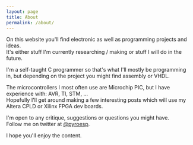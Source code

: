 ```yaml
---
layout: page
title: About
permalink: /about/
---
```


On this website you'll find electronic as well as programming projects and ideas.  
It's either stuff I'm currently researching / making or stuff I will do in the future.

I'm a self-taught C programmer so that's what I'll mostly be programming in, but depending on the project you might find assembly or VHDL.

The microcontrollers I most often use are Microchip PIC, but I have experience with: AVR, TI, STM, ...  
Hopefully I'll get around making a few interesting posts which will use my Altera CPLD or Xilinx FPGA dev boards.  

I'm open to any critique, suggestions or questions you might have.  
Follow me on twitter at [@pyroesp](https://twitter.com/pyroesp).

I hope you'll enjoy the content.
